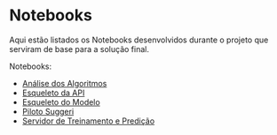 # Notebooks

Aqui estão listados os Notebooks desenvolvidos durante o projeto que serviram de base para a solução final.

Notebooks:
- [Análise dos Algoritmos](./AnaliseAlgoritmos.ipynb)
- [Esqueleto da API](./EsqueletoAPIFrontEndColab.ipynb)
- [Esqueleto do Modelo](./EsqueletoModelo_com_Anvil.ipynb)
- [Piloto Suggeri](./Piloto_Suggeri.ipynb)
- [Servidor de Treinamento e Predição](./ApiSuggeri.ipynb)